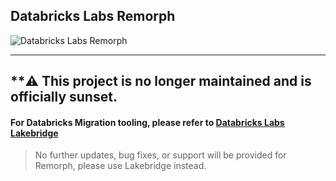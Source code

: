 Databricks Labs Remorph
---
![Databricks Labs Remorph](docs/img/remorph-logo.svg)

-----

## **⚠️ This project is no longer maintained and is officially sunset.
#### For Databricks Migration tooling, please refer to [Databricks Labs Lakebridge](https://databrickslabs.github.io/lakebridge)
>
> No further updates, bug fixes, or support will be provided for Remorph, please use Lakebridge instead.
